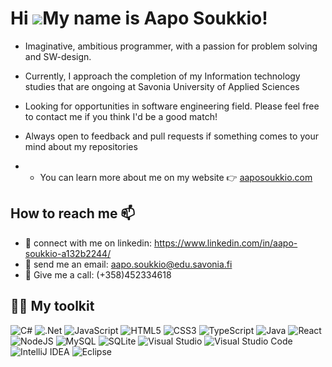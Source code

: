 Hi ![](https://user-images.githubusercontent.com/18350557/176309783-0785949b-9127-417c-8b55-ab5a4333674e.gif)My name is Aapo Soukkio!
=====================================================================================================================================

- Imaginative, ambitious programmer, with a passion for problem solving and SW-design. 

- Currently, I approach the completion of my Information technology studies that are ongoing at Savonia University of Applied Sciences

- Looking for opportunities in software engineering field. Please feel free to contact me if you think I'd be a good match!

- Always open to feedback and  pull requests if something comes to your mind about my repositories

- - You can learn more about me on my website 👉 [aaposoukkio.com](https://aaposoukkio.com/)

## How to reach me 📫

- 🤝  connect with me on linkedin: https://www.linkedin.com/in/aapo-soukkio-a132b2244/
- 📧  send me an email: aapo.soukkio@edu.savonia.fi
- 📱   Give me a call: (+358)452334618

## 🧰🔧 My toolkit 
![C#](https://img.shields.io/badge/c%23-%23239120.svg?style=for-the-badge&logo=c-sharp&logoColor=white)
![.Net](https://img.shields.io/badge/.NET-5C2D91?style=for-the-badge&logo=.net&logoColor=white)
![JavaScript](https://img.shields.io/badge/javascript-%23323330.svg?style=for-the-badge&logo=javascript&logoColor=%23F7DF1E)
![HTML5](https://img.shields.io/badge/html5-%23E34F26.svg?style=for-the-badge&logo=html5&logoColor=white)
![CSS3](https://img.shields.io/badge/css3-%231572B6.svg?style=for-the-badge&logo=css3&logoColor=white)
![TypeScript](https://img.shields.io/badge/typescript-%23007ACC.svg?style=for-the-badge&logo=typescript&logoColor=white)
![Java](https://img.shields.io/badge/java-%23ED8B00.svg?style=for-the-badge&logo=java&logoColor=white)
![React](https://img.shields.io/badge/react-%2320232a.svg?style=for-the-badge&logo=react&logoColor=%2361DAFB)
![NodeJS](https://img.shields.io/badge/node.js-6DA55F?style=for-the-badge&logo=node.js&logoColor=white)
![MySQL](https://img.shields.io/badge/mysql-%2300f.svg?style=for-the-badge&logo=mysql&logoColor=white)
![SQLite](https://img.shields.io/badge/sqlite-%2307405e.svg?style=for-the-badge&logo=sqlite&logoColor=white)
![Visual Studio](https://img.shields.io/badge/Visual%20Studio-5C2D91.svg?style=for-the-badge&logo=visual-studio&logoColor=white)
![Visual Studio Code](https://img.shields.io/badge/Visual%20Studio%20Code-0078d7.svg?style=for-the-badge&logo=visual-studio-code&logoColor=white)
![IntelliJ IDEA](https://img.shields.io/badge/IntelliJIDEA-000000.svg?style=for-the-badge&logo=intellij-idea&logoColor=white)
![Eclipse](https://img.shields.io/badge/Eclipse-FE7A16.svg?style=for-the-badge&logo=Eclipse&logoColor=white)

<!---
AapoSoukkio/AapoSoukkio is a ✨ special ✨ repository because its `README.md` (this file) appears on your GitHub profile.
You can click the Preview link to take a look at your changes.
--->
